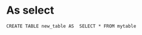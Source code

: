 <!-- TITLE: Createtables -->
<!-- SUBTITLE: A quick summary of Createtables -->

# As select


```pgsql
CREATE TABLE new_table AS  SELECT * FROM mytable
```

